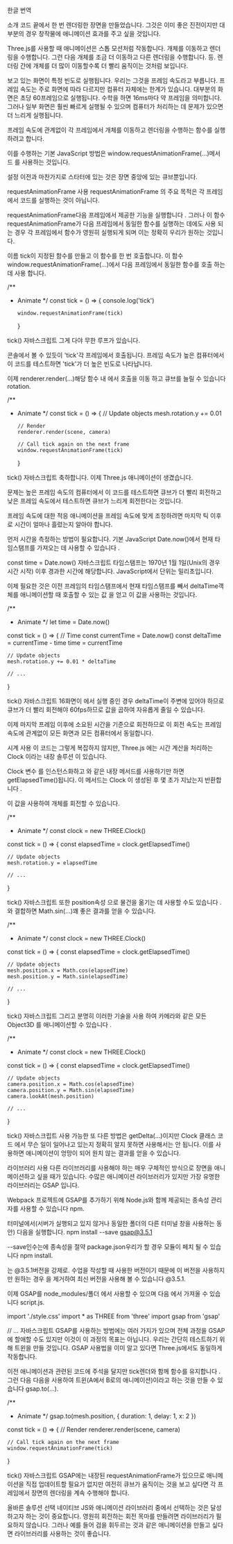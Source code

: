 한글 번역

소개
코드 끝에서 한 번 렌더링한 장면을 만들었습니다. 그것은 이미 좋은 진전이지만 대부분의 경우 창작물에 애니메이션 효과를 주고 싶을 것입니다.

Three.js를 사용할 때 애니메이션은 스톱 모션처럼 작동합니다. 개체를 이동하고 렌더링을 수행합니다. 그런 다음 개체를 조금 더 이동하고 다른 렌더링을 수행합니다. 등. 렌더링 간에 개체를 더 많이 이동할수록 더 빨리 움직이는 것처럼 보입니다.

보고 있는 화면이 특정 빈도로 실행됩니다. 우리는 그것을 프레임 속도라고 부릅니다. 프레임 속도는 주로 화면에 따라 다르지만 컴퓨터 자체에는 한계가 있습니다. 대부분의 화면은 초당 60프레임으로 실행됩니다. 수학을 하면 16ms마다 약 프레임을 의미합니다. 그러나 일부 화면은 훨씬 빠르게 실행될 수 있으며 컴퓨터가 처리하는 데 문제가 있으면 더 느리게 실행됩니다.

프레임 속도에 관계없이 각 프레임에서 개체를 이동하고 렌더링을 수행하는 함수를 실행하려고 합니다.

이를 수행하는 기본 JavaScript 방법은 window.requestAnimationFrame(...)메서드 를 사용하는 것입니다.

설정
이전과 마찬가지로 스타터에 있는 것은 장면 중앙에 있는 큐브뿐입니다.

requestAnimationFrame 사용
requestAnimationFrame 의 주요 목적은 각 프레임에서 코드를 실행하는 것이 아닙니다.

requestAnimationFrame다음 프레임에서 제공한 기능을 실행합니다 . 그러나 이 함수 requestAnimationFrame가 다음 프레임에서 동일한 함수를 실행하는 데에도 사용 되는 경우 각 프레임에서 함수가 영원히 실행되게 되며 이는 정확히 우리가 원하는 것입니다.

이름 tick이 지정된 함수를 만들고 이 함수를 한 번 호출합니다.
이 함수 window.requestAnimationFrame(...)에서 다음 프레임에서 동일한 함수를 호출 하는 데 사용 합니다.

/\*\*

- Animate
  \*/
  const tick = () =>
  {
  console.log('tick')

      window.requestAnimationFrame(tick)

  }

tick()
자바스크립트
그게 다야 무한 루프가 있습니다.

콘솔에서 볼 수 있듯이 'tick'각 프레임에서 호출됩니다. 프레임 속도가 높은 컴퓨터에서 이 코드를 테스트하면 'tick'가 더 높은 빈도로 나타납니다.

이제 renderer.render(...)해당 함수 내 에서 호출을 이동 하고 큐브를 늘릴 수 있습니다 rotation.

/\*\*

- Animate
  \*/
  const tick = () =>
  {
  // Update objects
  mesh.rotation.y += 0.01

      // Render
      renderer.render(scene, camera)

      // Call tick again on the next frame
      window.requestAnimationFrame(tick)

  }

tick()
자바스크립트
축하합니다. 이제 Three.js 애니메이션이 생겼습니다.

문제는 높은 프레임 속도의 컴퓨터에서 이 코드를 테스트하면 큐브가 더 빨리 회전하고 낮은 프레임 속도에서 테스트하면 큐브가 느리게 회전한다는 것입니다.

프레임 속도에 대한 적응
애니메이션을 프레임 속도에 맞게 조정하려면 마지막 틱 이후로 시간이 얼마나 흘렀는지 알아야 합니다.

먼저 시간을 측정하는 방법이 필요합니다. 기본 JavaScript Date.now()에서 현재 타임스탬프를 가져오는 데 사용할 수 있습니다 .

const time = Date.now()
자바스크립트
타임스탬프는 1970년 1월 1일(Unix의 경우 시간 시작) 이후 경과한 시간에 해당합니다. JavaScript에서 단위는 밀리초입니다.

이제 필요한 것은 이전 프레임의 타임스탬프에서 현재 타임스탬프를 빼서 deltaTime객체를 애니메이션할 때 호출할 수 있는 값 을 얻고 이 값을 사용하는 것입니다.

/\*\*

- Animate
  \*/
  let time = Date.now()

const tick = () =>
{
// Time
const currentTime = Date.now()
const deltaTime = currentTime - time
time = currentTime

    // Update objects
    mesh.rotation.y += 0.01 * deltaTime

    // ...

}

tick()
자바스크립트
16화면이 에서 실행 중인 경우 deltaTime이 주변에 있어야 하므로 큐브가 더 빨리 회전해야 60fps하므로 값을 곱하여 자유롭게 줄일 수 있습니다.

이제 마지막 프레임 이후에 소요된 시간을 기준으로 회전하므로 이 회전 속도는 프레임 속도에 관계없이 모든 화면과 모든 컴퓨터에서 동일합니다.

시계 사용
이 코드는 그렇게 복잡하지 않지만, Three.js 에는 시간 계산을 처리하는 Clock 이라는 내장 솔루션 이 있습니다.

Clock 변수 를 인스턴스화하고 와 같은 내장 메서드를 사용하기만 하면 getElapsedTime()됩니다. 이 메서드는 Clock 이 생성된 후 몇 초가 지났는지 반환합니다 .

이 값을 사용하여 개체를 회전할 수 있습니다.

/\*\*

- Animate
  \*/
  const clock = new THREE.Clock()

const tick = () =>
{
const elapsedTime = clock.getElapsedTime()

    // Update objects
    mesh.rotation.y = elapsedTime

    // ...

}

tick()
자바스크립트
또한 position속성 으로 물건을 옮기는 데 사용할 수도 있습니다 . 와 결합하면 Math.sin(...)꽤 좋은 결과를 얻을 수 있습니다.

/\*\*

- Animate
  \*/
  const clock = new THREE.Clock()

const tick = () =>
{
const elapsedTime = clock.getElapsedTime()

    // Update objects
    mesh.position.x = Math.cos(elapsedTime)
    mesh.position.y = Math.sin(elapsedTime)

    // ...

}

tick()
자바스크립트
그리고 분명히 이러한 기술을 사용 하여 카메라와 같은 모든 Object3D 를 애니메이션할 수 있습니다 .

/\*\*

- Animate
  \*/
  const clock = new THREE.Clock()

const tick = () =>
{
const elapsedTime = clock.getElapsedTime()

    // Update objects
    camera.position.x = Math.cos(elapsedTime)
    camera.position.y = Math.sin(elapsedTime)
    camera.lookAt(mesh.position)

    // ...

}

tick()
자바스크립트
사용 가능한 또 다른 방법은 getDelta(...)이지만 Clock 클래스 코드 에서 무슨 일이 일어나고 있는지 정확히 알지 못하면 사용해서는 안 됩니다. 이를 사용하면 애니메이션이 엉망이 되어 원치 않는 결과를 얻을 수 있습니다.

라이브러리 사용
다른 라이브러리를 사용해야 하는 매우 구체적인 방식으로 장면을 애니메이션하고 싶을 때가 있습니다. 수많은 애니메이션 라이브러리가 있지만 가장 유명한 라이브러리는 GSAP 입니다.

Webpack 프로젝트에 GSAP를 추가하기 위해 Node.js와 함께 제공되는 종속성 관리자를 사용할 수 있습니다 npm.

터미널에서(서버가 실행되고 있지 않거나 동일한 폴더의 다른 터미널 창을 사용하는 동안) 다음을 실행합니다. npm install --save gsap@3.5.1

--save인수는에 종속성을 절약 package.json우리가 할 경우 모듈이 페치 될 수 있습니다 npm install.

는 @3.5.1버전을 강제로. 수업을 작성할 때 사용한 버전이기 때문에 이 버전을 사용하지만 원하는 경우 을 제거하여 최신 버전을 사용해 볼 수 있습니다 @3.5.1.

이제 GSAP를 node_modules/폴더 에서 사용할 수 있으며 다음 에서 가져올 수 있습니다 script.js.

import './style.css'
import \* as THREE from 'three'
import gsap from 'gsap'

// ...
자바스크립트
GSAP를 사용하는 방법에는 여러 가지가 있으며 전체 과정을 GSAP에 할애할 수도 있지만 이것이 이 과정의 목표는 아닙니다. 우리는 간단히 테스트하기 위해 트윈을 만들 것입니다. GSAP 사용법을 이미 알고 있다면 Three.js에서도 동일하게 작동합니다.

이전 애니메이션과 관련된 코드에 주석을 달지만 tick렌더와 함께 함수를 유지합니다 . 그런 다음 다음을 사용하여 트윈(A에서 B로의 애니메이션)이라고 하는 것을 만들 수 있습니다 gsap.to(...).

/\*\*

- Animate
  \*/
  gsap.to(mesh.position, { duration: 1, delay: 1, x: 2 })

const tick = () =>
{
// Render
renderer.render(scene, camera)

    // Call tick again on the next frame
    window.requestAnimationFrame(tick)

}

tick()
자바스크립트
GSAP에는 내장된 requestAnimationFrame가 있으므로 애니메이션을 직접 업데이트할 필요가 없지만 여전히 큐브가 움직이는 것을 보고 싶다면 각 프레임에서 장면의 렌더링을 계속 수행해야 합니다.

올바른 솔루션 선택
네이티브 JS와 애니메이션 라이브러리 중에서 선택하는 것은 달성하고자 하는 것이 중요합니다. 영원히 회전하는 회전 목마를 만들려면 라이브러리가 필요하지 않습니다. 그러나 예를 들어 검을 휘두르는 것과 같은 애니메이션을 만들고 싶다면 라이브러리를 사용하는 것이 좋습니다.
